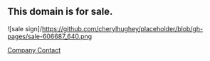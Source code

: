 ## This domain is for sale.
![sale sign]/https://github.com/cherylhughey/placeholder/blob/gh-pages/sale-606687_640.png


[Company Contact](https://www.cherylhughey.com) 



